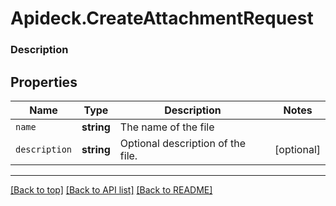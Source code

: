 # Apideck.CreateAttachmentRequest

### Description

## Properties
Name | Type | Description | Notes
------------ | ------------- | ------------- | -------------
`name` | **string** | The name of the file | 
`description` | **string** | Optional description of the file. | [optional] 





---

[[Back to top]](#) [[Back to API list]](../../../../README.md#documentation-for-api-endpoints) [[Back to README]](../../../../README.md)


